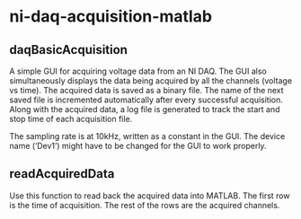 ﻿# ni-daq-acquisition-matlab

## daqBasicAcquisition
A simple GUI for acquiring voltage data from an NI DAQ. The GUI also simultaneously displays the data being acquired by all the channels (voltage vs time). The acquired data is saved as a binary file. The name of the next saved file is incremented automatically after every successful acquisition. Along with the acquired data, a log file is generated to track the start and stop time of each acquisition file.

The sampling rate is at 10kHz, written as a constant in the GUI. The device name (‘Dev1’) might have to be changed for the GUI to work properly.

## readAcquiredData
Use this function to read back the acquired data into MATLAB. The first row is the time of acquisition. The rest of the rows are the acquired channels.
